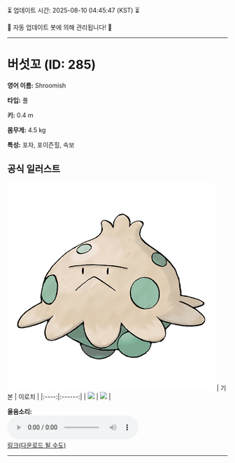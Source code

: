 
⏳ 업데이트 시간: 2025-08-10 04:45:47 (KST) ⏳

🤖 자동 업데이트 봇에 의해 관리됩니다! 🤖

---

# 버섯꼬 (ID: 285)
**영어 이름:** Shroomish

**타입:** 풀

**키:** 0.4 m

**몸무게:** 4.5 kg

**특성:** 포자, 포이즌힐, 속보

## 공식 일러스트
![](https://raw.githubusercontent.com/PokeAPI/sprites/master/sprites/pokemon/other/official-artwork/285.png)
| 기본 | 이로치 |
|:----:|:------:|
| <img src="http://play.pokemonshowdown.com/sprites/ani/shroomish.gif" width="200"> | <img src="http://play.pokemonshowdown.com/sprites/ani-shiny/shroomish.gif" width="200"> |

**울음소리:**<br><audio controls src="https://raw.githubusercontent.com/PokeAPI/cries/main/cries/pokemon/latest/285.ogg"></audio><br> [링크(다운로드 될 수도)](https://raw.githubusercontent.com/PokeAPI/cries/main/cries/pokemon/latest/285.ogg)


---
